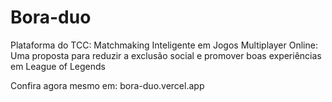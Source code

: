 # Bora-duo
Plataforma do TCC: Matchmaking Inteligente em Jogos Multiplayer Online: Uma proposta para reduzir a exclusão social e promover boas experiências em League of Legends

Confira agora mesmo em: bora-duo.vercel.app
